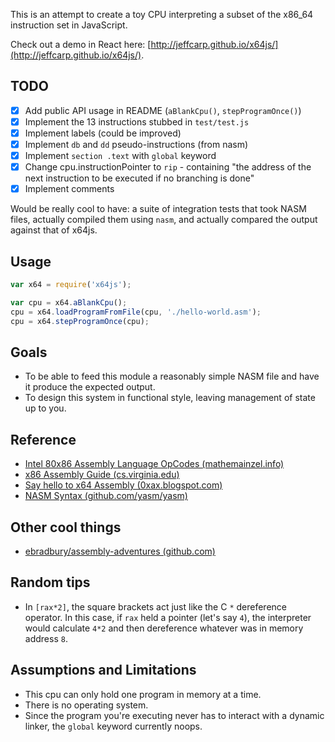 This is an attempt to create a toy CPU interpreting a subset of the x86\_64 instruction set in JavaScript.

Check out a demo in React here: [http://jeffcarp.github.io/x64js/](http://jeffcarp.github.io/x64js/).

## TODO

- [x] Add public API usage in README (`aBlankCpu()`, `stepProgramOnce()`)
- [x] Implement the 13 instructions stubbed in `test/test.js`
- [x] Implement labels (could be improved)
- [x] Implement `db` and `dd` pseudo-instructions (from nasm)
- [x] Implement `section .text` with `global` keyword
- [x] Change cpu.instructionPointer to `rip` - containing "the address of the next instruction to be executed if no branching is done"
- [x] Implement comments

Would be really cool to have: a suite of integration tests that took NASM files, actually compiled them using `nasm`, and actually compared the output against that of x64js.

## Usage

```javascript
var x64 = require('x64js');

var cpu = x64.aBlankCpu();
cpu = x64.loadProgramFromFile(cpu, './hello-world.asm');
cpu = x64.stepProgramOnce(cpu);
```

## Goals

- To be able to feed this module a reasonably simple NASM file and have it produce the expected output.
- To design this system in functional style, leaving management of state up to you.

## Reference

- [Intel 80x86 Assembly Language OpCodes (mathemainzel.info)](http://www.mathemainzel.info/files/x86asmref.html#mov)
- [x86 Assembly Guide (cs.virginia.edu)](http://www.cs.virginia.edu/~evans/cs216/guides/x86.html)
- [Say hello to x64 Assembly (0xax.blogspot.com)](http://0xax.blogspot.com/2014/08/say-hello-to-x64-assembly-part-1.html)
- [NASM Syntax (github.com/yasm/yasm)](https://github.com/yasm/yasm/wiki/NasmSyntax)

## Other cool things

- [ebradbury/assembly-adventures (github.com)](https://github.com/ebradbury/assembly-adventures/blob/master/strlen-args.asm)

## Random tips

- In `[rax*2]`, the square brackets act just like the C `*` dereference operator. In this case, if `rax` held a pointer (let's say `4`), the interpreter would calculate `4*2` and then dereference whatever was in memory address `8`.

## Assumptions and Limitations

- This cpu can only hold one program in memory at a time.
- There is no operating system.
- Since the program you're executing never has to interact with a dynamic linker, the `global` keyword currently noops.

